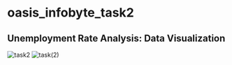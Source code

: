 # oasis_infobyte_task2
## Unemployment Rate Analysis: Data Visualization
![task2](https://github.com/sikanthkumar/oasis_infobyte_task2/assets/137276073/451e8d21-3c4b-444d-a372-355e15811bab)
![task(2)](https://github.com/sikanthkumar/oasis_infobyte_task2/assets/137276073/5cc8f068-e533-4046-a3a8-3af305b4bc15)

